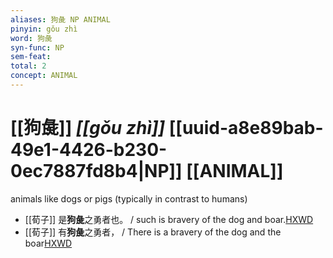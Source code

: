 ```yaml
---
aliases: 狗彘 NP ANIMAL
pinyin: gǒu zhì
word: 狗彘
syn-func: NP
sem-feat: 
total: 2
concept: ANIMAL 
---
```

# [[狗彘]] *[[gǒu zhì]]*  [[uuid-a8e89bab-49e1-4426-b230-0ec7887fd8b4|NP]] [[ANIMAL]]
animals like dogs or pigs (typically in contrast to humans)
 - [[荀子]] 是**狗彘**之勇者也。
                     / such is bravery of the dog and boar.[HXWD](https://hxwd.org/textview.html?location=KR3a0002_tls_004-4a.12)
 - [[荀子]] 有**狗彘**之勇者，
                     / There is a bravery of the dog and the boar[HXWD](https://hxwd.org/textview.html?location=KR3a0002_tls_004-4a.2)